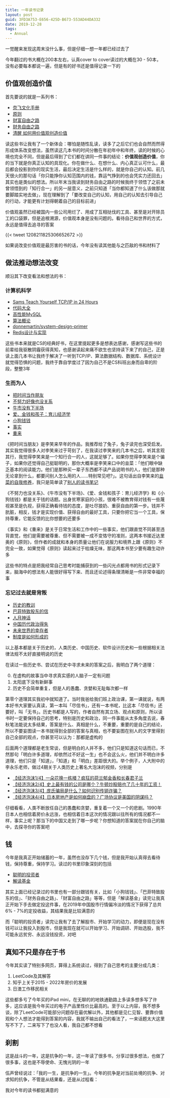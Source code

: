 ```yaml
---
title: 一年读书记录
layout: post
guid: 3FD3A753-E656-425D-B673-553AD44DA332
date: 2019-12-28
tags:
  - Annual
---
```


一觉醒来发现这周末没什么事，但是仔细一想一年都已经过去了

今年翻过的书大概在200本左右，认真cover to cover读过的大概在30 - 50本，没有必要每本都说一遍，但是有的好书还是值得记录一下的

## 价值观创造价值

首先要说的就是一系列书：

+ [奈飞文化手册](https://book.douban.com/subject/30356081/)
+ [原则](https://book.douban.com/subject/27608239/)
+ [财富自由之路](https://book.douban.com/subject/27170672/)
+ [财务自由之路](https://book.douban.com/subject/27009488/)
+ [清醒 如何用价值观创造价值](https://book.douban.com/subject/27021986/)

读这些书让我有了一个新体会：哪怕是随性乱读，读多了之后它们也会自然而然得形成体系改变想法，虽然读这几本书的时间分散在年初年中和年终，读的时候的心境也完全不同，但是最后得到了它们都在讲同一件事的结论：**价值观创造价值**，你的当下就是你真正认知的具现化。你在做什么、在想什么、内心真正认可什么，最后都会投影到你的现实生活，最后决定生活是什么样的，就是你自己的认知。前几天很火的那句话「你只能挣你认知范围内的钱，靠运气挣到的也会凭实力还回去」其实也是类似的想法。所以年末当我读到财务自由之路的时候我终于领悟了之前未曾领悟到的「知行合一」的另一层意义，之前只知道「当你都知道了什么该做那就要脚踏实地去做」，现在理解到了「要改变自己的认知，用自己的认知去引导自己的行动，才能更有计划得朝着自己的目标前进」

价值观虽然已经被国内一些公司用烂了、用成了互相挞伐的工具、甚至是对开除员工的口袋罪，但是追根溯源，价值观本身是没有问题的。看待自己和世界的方式，永远是值得去追寻的答案

{{< tweet 1208211825306652672 >}}

如果说改变价值观是最厉害的书的话，今年没有读其他能与之匹敌的书和材料了

## 做法推动想法改变

顺沿其下改变看法和想法的书：

### 计算机科学

+ [Sams Teach Yourself TCP/IP in 24 Hours](https://book.douban.com/subject/7075952/)
+ [代码大全](https://book.douban.com/subject/1477390/)
+ [高性能MySQL](https://book.douban.com/subject/23008813/)
+ [算法概论](https://book.douban.com/subject/3155710/)
+ [donnemartin/system-design-primer](https://github.com/donnemartin/system-design-primer)
+ [Redis设计与实现](https://book.douban.com/subject/25900156/)

这些书本来就是CS的经典好书，在这里提起更多是想表达感谢，感谢写这些书的前辈给我驱散阴霾获得真知，也感谢读起来痛不欲生也坚持读下来了的自己，正是读上面几本书让我终于解决了一听到TCP/IP、算法数据结构、数据库、系统设计就觉得恐惧的问题，我终于靠自学度过了因为自己不是CS科班出身而自卑的阶段，整整3年

### 生而为人

+ [把时间当作朋友](https://book.douban.com/subject/3609132/)
+ [不努力好像也没关系](https://book.douban.com/subject/27132582/)
+ [牛市没有下半场](https://book.douban.com/subject/27063724/)
+ [爱、金钱和孩子：育儿经济学](https://book.douban.com/subject/33462451/)
+ [小狗钱钱](https://book.douban.com/subject/3576486/)
+ [事实](https://book.douban.com/subject/33385402/)
+ [重来](https://book.douban.com/subject/5320866/)

《把时间当朋友》是李笑来早年的作品，我推荐给了兔子，兔子读完也深受启发。其实我觉得很多人对李笑来过于苛刻了，在我读过李笑来的几本书之后，听其言观其行，我觉得李笑来是一个知行合一的人，这就足够了。如果你觉得李笑来是个骗子，如果你还觉得自己挺聪明的，那你大概率是李笑来口中的韭菜：「他们眼中缺乏基本的阅读能力。他们是那种买一辈子东西都不读产品说明书的人，他们是那种无论拿到什么，都要问别人怎么用的人......特别常见吧?」。这句话出自李笑来的[韭菜的自我修养](https://book.douban.com/subject/30314653/)，我只是简单读了[别人的读书笔记](https://book.douban.com/annotation/64119901/)

《不努力也没关系》、《牛市没有下半场》、《爱、金钱和孩子：育儿经济学》和《小狗钱钱》都是关于钱的话题。出身贫寒家庭的小孩，很难不被教育得对钱有一些蔑视甚至是仇视，获得正确看待钱的态度，是吐尽狼奶、重获自由的第一步。钱并不肮脏，相反，钱才是实现价值、获得自由的最好工具，只要你把它当一个工具，保持尊重，它能反馈的比你想要的还要多

《事实》和《重来》是关于日常生活和工作中的一些事实，他们跟直觉不同甚至违背直觉，他们是需要被尊重、但不需要被一成不变恪守的准则，这两本书接近达里奥的《原则》，但作者的成就和本身的质量让他们在说服力和境界上跟《原则》不完全一致，如果觉得《原则》读起来过于枯燥无味，那这两本书至少要有趣生动许多

这些书的特点是把我经常自己思考时能捕获到的一些闪光点都用书的形式记录下来，脑海中的想法有人能很好得写下来、而且还论述得条理清晰是一件非常幸福的事

### 忘记过去就是背叛

+ [历史的教训](https://book.douban.com/subject/26279878/)
+ [巴菲特致股东的信](https://book.douban.com/subject/1046164/)
+ [人月神话](https://book.douban.com/subject/1102259/)
+ [中国历代政治得失](https://book.douban.com/subject/1003479/)
+ [未来世界的幸存者](https://book.douban.com/subject/30259509/)
+ [制度是如何形成的](https://book.douban.com/subject/2267824/)

以上基本都是关于历史的，人类历史、中国历史、软件设计历史和一些根据相关法律法规不太好直接明说的历史

在读过一些历史书、尝试在历史中寻求未来的答案之后，我明白了两个道理：

0. 在虚构的故事当中寻求真实感的人脑子一定有问题
1. 太阳底下没有新鲜事
2. 历史不会简单重复，但是人的愚蠢、贪婪和无耻每次都一样

第零个道理其实我初中就知道了。当时我爸给我们班上政治课，第一课就说，有两本好书大家要认真读，第一本叫「尽信书」，还有一本书呢，比这本「尽信书」还要好，叫「无书」。历史书都是人写的，作者自然有其立场、观点和原则，所以读书时一定要保持自己的思考，特别是历史和政治，同一件事能从太多角度去说，春秋笔法能说太多结果，答案是什么、真相是什么，不重要，重要的是自己的结论，所以不要妄图读一本书就得到全部的答案与真相，也不要妄图在别人的文字里得到自己全部的观点，你甚至可以认为：那都是虚构的

后面两个道理都是老生常谈，但是明白的人并不多，他们只是知道这句话而已，不然那句「明白许多道理，却依然过不好这一生」也不会这么火，他们并不明白许多道理，他们只是「知道」，「知道」和「明白」差距很大的。举个例子，人大附中的李永乐老师，做过4期关于人类历史上著名大泡沫的视频，分别是

+ [【经济泡沫1/4】一朵花换一栋楼？疯狂的荷兰郁金香和长春君子兰](https://www.youtube.com/watch?v=PXseMoyGKzY)
+ [【经济泡沫2/4】史上最有钱的公司是哪个？牛顿炒股赔也了几十年的工资！](https://www.youtube.com/watch?v=2hSo_TAecKI&vl=zh-Hans)
+ [【经济泡沫3/4】庞氏骗局是什么？如何识别传销诈骗？](https://www.youtube.com/watch?v=8BnmFkU9wVE)
+ [【经济泡沫4/4】日本房地产是如何崩盘的？广场协议是美国的阴谋吗？](https://www.youtube.com/watch?v=zSX0YYSmiT0)

仔细看看，人类不断放任自己的愚蠢和贪婪，重复着一个又一个的悲剧。1990年日本人也相信着房价永远涨，也相信着日本这次的情况跟以往所有的情况都不一样，事实上呢？那当下的中国又走到了哪一步呢？你想知道的答案就在你自己的脑中，去探寻你的答案吧

## 钱

今年是我真正开始储蓄的一年，虽然也没存下几个钱，但是我开始认真得去看待钱，保持尊重，保持学习。读过的书里印象深刻的包括

+ [聪明的投资者](https://book.douban.com/subject/5243775/)
+ [解读基金](https://book.douban.com/subject/2051332/)

其实上面已经记录过的书里也有一部分跟钱有关，比如「小狗钱钱」、「巴菲特致股东的信」、「财务自由之路」、「财富自由之路」等等，但是「解读基金」读完让我真正开始下手去做定投这件事，在2019年中国股市行情偏冷淡的情况下获得了总共6% - 7%的定投收益，其结果我是比较满意的

而「聪明的投资者」读完让我有了去了解股市、开始学习的动力，即便是现在没有钱可以让我投入到股市，但是我现在就可以开始学习、开始调研、开始选股，我不可能永远贫穷、永远没钱投资，对吧

## 真知不只是存在于书

今年其实读了特别多网页，算得上系统读过，得到了自己思考的主要分成几类：

1. LeetCode及其解答
2. 知乎上关于2015 - 2022年房价的发展
3. 日澳工作移民相关

这些都多亏了今年买的iPad mini，在无聊的的地铁通勤路上多读多想多写了许多，这应该是我今年买过的电子产品里性价比最高的。至于以上内容，我不想多谈，除了LeetCode可能部分问题存在最优解以外，其他都是见仁见智、要靠价值观和个人想法才能得到答案的内容，我就不输出自己的看法了，一来话题太大这里写不下了，二来写下了也没人看，我自己都不想看

## 刹割

这是战斗的一年，这是抗争的一年，这一年读了很多书，分享过很多想法，也做了很多事，这也是不辱使命、无愧光阴的一年

伍声曾经说过：「我的一生，是抗争的一生」。今年的抗争是对当前处境的抗争、对求知的抗争，不管是从结果看，还是从过程看：

我对今年的读书都挺满意的